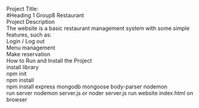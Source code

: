 Project Title:  
#Heading 1
Group8 Restaurant  
Project Description  
The website is a basic restaurant management system with some simple features, such as:  
Login / Log out  
Menu management  
Make reservation  
How to Run and Install the Project  
install library  
	npm init  
	npm install  
	npm install express mongodb mongoose body-parser nodemon  
run server
	nodemon server.js or noder server.js
run website
index.html on browser  
	
